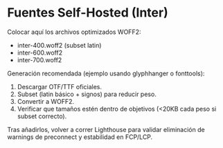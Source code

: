 # Fuentes Self-Hosted (Inter)

Colocar aquí los archivos optimizados WOFF2:
- inter-400.woff2 (subset latin)
- inter-600.woff2
- inter-700.woff2

Generación recomendada (ejemplo usando glyphhanger o fonttools):
1. Descargar OTF/TTF oficiales.
2. Subset (latin básico + signos) para reducir peso.
3. Convertir a WOFF2.
4. Verificar que tamaños estén dentro de objetivos (<20KB cada peso si subset correcto).

Tras añadirlos, volver a correr Lighthouse para validar eliminación de warnings de preconnect y estabilidad en FCP/LCP.
